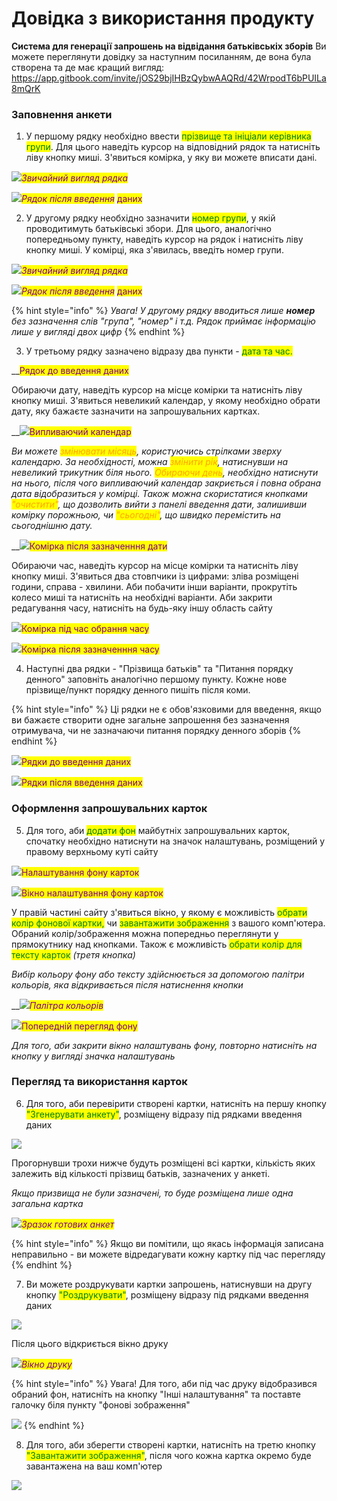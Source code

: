 

# Довідка з використання продукту
**Система для генерації запрошень на відвідання батьківськіх зборів**
Ви можете переглянути довідку за наступним посиланням, де вона була створена та де має кращий вигляд:
https://app.gitbook.com/invite/jOS29bjIHBzQybwAAQRd/42WrpodT6bPUILa8mQrK

### Заповнення анкети

1. У першому рядку необхідно ввести <mark style="color:green;">прізвище та ініціали керівника групи</mark>. Для цього наведіть курсор на відповідний рядок та натисніть ліву кнопку миші. З'явиться комірка, у яку ви можете вписати дані.

<mark style="color:purple;"></mark>![](<.gitbook/assets/image (2).png>)_<mark style="color:purple;">Звичайний вигляд рядка</mark>_

![](<.gitbook/assets/image (4).png>)_<mark style="color:purple;">Рядок після введення</mark>_ <mark style="color:purple;"></mark><mark style="color:purple;">даних</mark>

2. У другому рядку необхідно зазначити <mark style="color:green;">номер групи</mark>, у якій проводитимуть батьківські збори. Для цього, аналогічно попередньому пункту, наведіть курсор на рядок і натисніть ліву кнопку миші. У комірці, яка з'явилась, введіть номер групи.

![](<.gitbook/assets/image (5).png>)_<mark style="color:purple;">Звичайний вигляд рядка</mark>_

![](<.gitbook/assets/image (12).png>)_<mark style="color:purple;">Рядок після введення</mark>_ <mark style="color:purple;"></mark><mark style="color:purple;">даних</mark>

{% hint style="info" %}
_Увага! У другому рядку вводиться лише **номер** без зазначення слів "група", "номер" і т.д. Рядок приймає інформацію лише у вигляді двох цифр_
{% endhint %}

3. У третьому рядку зазначено відразу два пункти - <mark style="color:green;">дата та час.</mark>

__<img src=".gitbook/assets/image (15).png" alt="" data-size="original"><mark style="color:purple;">Рядок до введення даних</mark>

Обираючи дату, наведіть курсор на місце комірки та натисніть ліву кнопку миші. З'явиться невеликий календар, у якому необхідно обрати дату, яку бажаєте зазначити на запрошувальних картках.

__![](<.gitbook/assets/image (8).png>)<mark style="color:purple;">Випливаючий календар</mark>

_Ви можете <mark style="color:orange;">змінювати місяць</mark>, користуючись стрілками зверху календарю. За необхідності, можна <mark style="color:orange;">змінити рік</mark>, натиснувши на невеликий трикутник біля нього. <mark style="color:orange;">Обираючи день</mark>, необхідно натиснути на нього, після чого випливаючий календар закриється і повна обрана дата відобразиться у комірці. Також можна скористатися кнопками <mark style="color:orange;">"очистити"</mark>, що дозволить вийти з панелі введення дати, залишивши комірку порожньою, чи <mark style="color:orange;">"сьогодні"</mark>, що швидко перемістить на сьогоднішню дату._

__![](.gitbook/assets/image.png)<mark style="color:purple;">Комірка після зазначенння дати</mark>

Обираючи час, наведіть курсор на місце комірки та натисніть ліву кнопку миші. З'явиться два стовпчики із цифрами: зліва розміщені години, справа - хвилини. Аби побачити інши варіанти, прокрутіть колесо миші та натисніть на необхідні варіанти. Аби закрити редагування часу, натисніть на будь-яку іншу область сайту

![](<.gitbook/assets/image (9).png>)<mark style="color:purple;">Комірка під час обрання часу</mark>

<mark style="color:purple;"></mark>![](<.gitbook/assets/image (18).png>)<mark style="color:purple;">Комірка після зазначенння часу</mark>

4. Наступні два рядки - "Прізвища батьків" та "Питання порядку денного" заповніть аналогічно першому пункту. Кожне нове прізвище/пункт порядку денного пишіть після коми.&#x20;

{% hint style="info" %}
Ці рядки не є обов'язковими для введення, якщо ви бажаєте створити одне загальне запрошення без зазначення отримувача, чи не зазначаючи питання порядку денного зборів
{% endhint %}

<mark style="color:purple;"></mark>![](<.gitbook/assets/image (6).png>)<mark style="color:purple;">Рядки до введення даних</mark>

<mark style="color:purple;"></mark>![](<.gitbook/assets/image (13).png>)<mark style="color:purple;">Рядки після введення даних</mark>

### Оформлення запрошувальних карток

5. Для того, аби <mark style="color:green;">додати фон</mark> майбутніх запрошувальних карток, спочатку необхідно натиснути на значок налаштувань, розміщений у правому верхньому куті сайту

<mark style="color:purple;"></mark>![](.gitbook/assets/photo1679096070.jpeg)<mark style="color:purple;">Налаштування фону карток</mark>

<mark style="color:purple;"></mark>![](<.gitbook/assets/image (14).png>)<mark style="color:purple;">Вікно налаштування фону карток</mark>

У правій частині сайту з'явиться вікно, у якому є можливість <mark style="color:green;">обрати колір фонової картки,</mark> чи <mark style="color:green;">завантажити зображення</mark> з вашого комп'ютера. Обраний колір/зображення можна попередньо переглянути у прямокутнику над кнопками. Також є можливість <mark style="color:green;">обрати колір для тексту карток</mark> _(третя кнопка)_

_Вибір кольору фону або тексту здійснюється за допомогою палітри кольорів, яка відкривається після натиснення кнопки_&#x20;

__![](<.gitbook/assets/image (7).png>)_<mark style="color:purple;">Палітра кольорів</mark>_

<mark style="color:purple;"></mark>![](<.gitbook/assets/image (17).png>)<mark style="color:purple;">Попередній перегляд фону</mark>

_Для того, аби закрити вікно налаштувань фону, повторно натисніть на кнопку у вигляді значка налаштувань_

### Перегляд та використання карток

6. Для того, аби перевірити створені картки, натисніть на першу кнопку <mark style="color:green;">"Згенерувати анкету"</mark>, розміщену відразу під рядками введення даних

__![](.gitbook/assets/photo1679096803.jpeg)__

Прогорнувши трохи нижче будуть розміщені всі картки, кількість яких залежить від кількості прізвищ батьків, зазначених у анкеті.&#x20;

_Якщо призвища не були зазначені, то буде розміщена лише одна загальна картка_

![](<.gitbook/assets/image (1).png>)_<mark style="color:purple;">Зразок готових анкет</mark>_

{% hint style="info" %}
Якщо ви помітили, що якась інформація записана неправильно -  ви можете відредагувати кожну картку під час перегляду
{% endhint %}

7. Ви можете роздрукувати картки запрошень, натиснувши на другу кнопку <mark style="color:green;">"Роздрукувати"</mark>, розміщену відразу під рядками введення даних

![](.gitbook/assets/photo1679096835.jpeg)

Після цього відкриється вікно друку

![](<.gitbook/assets/image (11).png>)_<mark style="color:purple;">Вікно друку</mark>_

{% hint style="info" %}
Увага! Для того, аби під час друку відобразився обраний фон, натисніть на кнопку "Інші налаштування" та поставте галочку біля пункту "фонові зображення"

![](.gitbook/assets/photo1679097651.jpeg)
{% endhint %}

8. Для того, аби зберегти створені картки, натисніть на третю кнопку <mark style="color:green;">"Завантажити зображення"</mark>, після чого кожна картка окремо буде завантажена на ваш комп'ютер

__![](.gitbook/assets/photo1679096855.jpeg)__
